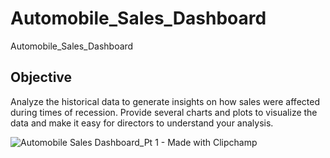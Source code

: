 # Automobile_Sales_Dashboard
Automobile_Sales_Dashboard

## Objective
Analyze the historical data to generate insights on how sales were affected during times of recession. Provide several charts and plots to visualize the data and make it easy for directors to understand your analysis. 

![Automobile Sales Dashboard_Pt 1 - Made with Clipchamp](https://github.com/juanchok12/Automobile_Sales_Dashboard/assets/116334702/346310ee-2d20-4533-a4f9-51a577807fa6)
